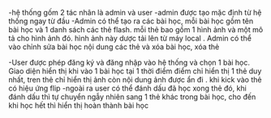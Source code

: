 -hệ thống gốm 2 tác nhân là admin và user
-admin được tạo mặc định từ hệ thống ngay từ đầu
-Admin có thể tạo ra các bài học, mỗi bài học gồm tên bài học và 1 danh sách các thẻ flash. mỗi thẻ bao gồm 1 hình ảnh và một mô tả cho hình ảnh đó. hình ảnh này dược tải lên từ máy local . Admin có thể vào chỉnh sửa bài học nội dung các thẻ và xóa bài học, xóa thẻ


-User được phép đăng ký và đăng nhập vào hệ thống và chọn 1 bài học. Giao diện hiển thị khi vào 1 bài học tại 1 thời điểm điểm chỉ hiển thị 1 thẻ duy nhất, tren thẻ chỉ hiển thị ảnh còn nội dung ảnh được ẩn đi . khi kick vào thẻ có hiệu ứng flip 
-ngoài ra user có thể đánh dấu đã học xong thẻ đó, khi đánh dấu thì tự chuyển ngẫy nhiên sang 1 thẻ khác trong bài học, cho đến khi học hết thì hiển thị hoàn thành bài học 